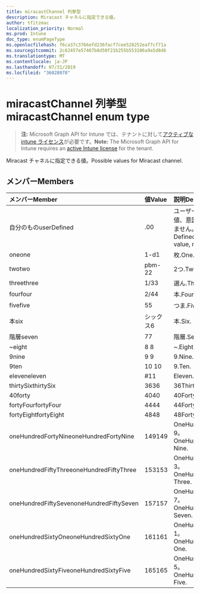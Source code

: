 ```yaml
---
title: miracastChannel 列挙型
description: Miracast チャネルに指定できる値。
author: tfitzmac
localization_priority: Normal
ms.prod: Intune
doc_type: enumPageType
ms.openlocfilehash: f6ca37c3766efd236facf7cee528252eaf7cf71a
ms.sourcegitcommit: 2c62457e57467b8d50f21b255b553106a9a5d8d6
ms.translationtype: MT
ms.contentlocale: ja-JP
ms.lasthandoff: 07/31/2019
ms.locfileid: "36028078"
---
```

# <a name="miracastchannel-enum-type"></a><span data-ttu-id="efa70-103">miracastChannel 列挙型</span><span class="sxs-lookup"><span data-stu-id="efa70-103">miracastChannel enum type</span></span>

> <span data-ttu-id="efa70-104">**注:** Microsoft Graph API for Intune では、テナントに対して[アクティブな intune ライセンス](https://go.microsoft.com/fwlink/?linkid=839381)が必要です。</span><span class="sxs-lookup"><span data-stu-id="efa70-104">**Note:** The Microsoft Graph API for Intune requires an [active Intune license](https://go.microsoft.com/fwlink/?linkid=839381) for the tenant.</span></span>

<span data-ttu-id="efa70-105">Miracast チャネルに指定できる値。</span><span class="sxs-lookup"><span data-stu-id="efa70-105">Possible values for Miracast channel.</span></span>

## <a name="members"></a><span data-ttu-id="efa70-106">メンバー</span><span class="sxs-lookup"><span data-stu-id="efa70-106">Members</span></span>
|<span data-ttu-id="efa70-107">メンバー</span><span class="sxs-lookup"><span data-stu-id="efa70-107">Member</span></span>|<span data-ttu-id="efa70-108">値</span><span class="sxs-lookup"><span data-stu-id="efa70-108">Value</span></span>|<span data-ttu-id="efa70-109">説明</span><span class="sxs-lookup"><span data-stu-id="efa70-109">Description</span></span>|
|:---|:---|:---|
|<span data-ttu-id="efa70-110">自分のもの</span><span class="sxs-lookup"><span data-stu-id="efa70-110">userDefined</span></span>|<span data-ttu-id="efa70-111">.0</span><span class="sxs-lookup"><span data-stu-id="efa70-111">0</span></span>|<span data-ttu-id="efa70-112">ユーザー定義、既定値、意図的ではありません。</span><span class="sxs-lookup"><span data-stu-id="efa70-112">User Defined, default value, no intent.</span></span>|
|<span data-ttu-id="efa70-113">one</span><span class="sxs-lookup"><span data-stu-id="efa70-113">one</span></span>|<span data-ttu-id="efa70-114">1-d</span><span class="sxs-lookup"><span data-stu-id="efa70-114">1</span></span>|<span data-ttu-id="efa70-115">枚.</span><span class="sxs-lookup"><span data-stu-id="efa70-115">One.</span></span>|
|<span data-ttu-id="efa70-116">two</span><span class="sxs-lookup"><span data-stu-id="efa70-116">two</span></span>|<span data-ttu-id="efa70-117">pbm-2</span><span class="sxs-lookup"><span data-stu-id="efa70-117">2</span></span>|<span data-ttu-id="efa70-118">2つ.</span><span class="sxs-lookup"><span data-stu-id="efa70-118">Two.</span></span>|
|<span data-ttu-id="efa70-119">three</span><span class="sxs-lookup"><span data-stu-id="efa70-119">three</span></span>|<span data-ttu-id="efa70-120">1/3</span><span class="sxs-lookup"><span data-stu-id="efa70-120">3</span></span>|<span data-ttu-id="efa70-121">選ん.</span><span class="sxs-lookup"><span data-stu-id="efa70-121">Three.</span></span>|
|<span data-ttu-id="efa70-122">four</span><span class="sxs-lookup"><span data-stu-id="efa70-122">four</span></span>|<span data-ttu-id="efa70-123">2/4</span><span class="sxs-lookup"><span data-stu-id="efa70-123">4</span></span>|<span data-ttu-id="efa70-124">本.</span><span class="sxs-lookup"><span data-stu-id="efa70-124">Four.</span></span>|
|<span data-ttu-id="efa70-125">five</span><span class="sxs-lookup"><span data-stu-id="efa70-125">five</span></span>|<span data-ttu-id="efa70-126">5</span><span class="sxs-lookup"><span data-stu-id="efa70-126">5</span></span>|<span data-ttu-id="efa70-127">つま.</span><span class="sxs-lookup"><span data-stu-id="efa70-127">Five.</span></span>|
|<span data-ttu-id="efa70-128">本</span><span class="sxs-lookup"><span data-stu-id="efa70-128">six</span></span>|<span data-ttu-id="efa70-129">シックス</span><span class="sxs-lookup"><span data-stu-id="efa70-129">6</span></span>|<span data-ttu-id="efa70-130">本.</span><span class="sxs-lookup"><span data-stu-id="efa70-130">Six.</span></span>|
|<span data-ttu-id="efa70-131">階層</span><span class="sxs-lookup"><span data-stu-id="efa70-131">seven</span></span>|<span data-ttu-id="efa70-132">7</span><span class="sxs-lookup"><span data-stu-id="efa70-132">7</span></span>|<span data-ttu-id="efa70-133">階層.</span><span class="sxs-lookup"><span data-stu-id="efa70-133">Seven.</span></span>|
|<span data-ttu-id="efa70-134">~</span><span class="sxs-lookup"><span data-stu-id="efa70-134">eight</span></span>|<span data-ttu-id="efa70-135">8 </span><span class="sxs-lookup"><span data-stu-id="efa70-135">8</span></span>|<span data-ttu-id="efa70-136">~.</span><span class="sxs-lookup"><span data-stu-id="efa70-136">Eight.</span></span>|
|<span data-ttu-id="efa70-137">9</span><span class="sxs-lookup"><span data-stu-id="efa70-137">nine</span></span>|<span data-ttu-id="efa70-138">9 </span><span class="sxs-lookup"><span data-stu-id="efa70-138">9</span></span>|<span data-ttu-id="efa70-139">9.</span><span class="sxs-lookup"><span data-stu-id="efa70-139">Nine.</span></span>|
|<span data-ttu-id="efa70-140">9</span><span class="sxs-lookup"><span data-stu-id="efa70-140">ten</span></span>|<span data-ttu-id="efa70-141">10 </span><span class="sxs-lookup"><span data-stu-id="efa70-141">10</span></span>|<span data-ttu-id="efa70-142">9.</span><span class="sxs-lookup"><span data-stu-id="efa70-142">Ten.</span></span>|
|<span data-ttu-id="efa70-143">eleven</span><span class="sxs-lookup"><span data-stu-id="efa70-143">eleven</span></span>|<span data-ttu-id="efa70-144">#</span><span class="sxs-lookup"><span data-stu-id="efa70-144">11</span></span>|<span data-ttu-id="efa70-145">Eleven.</span><span class="sxs-lookup"><span data-stu-id="efa70-145">Eleven.</span></span>|
|<span data-ttu-id="efa70-146">thirtySix</span><span class="sxs-lookup"><span data-stu-id="efa70-146">thirtySix</span></span>|<span data-ttu-id="efa70-147">36</span><span class="sxs-lookup"><span data-stu-id="efa70-147">36</span></span>|<span data-ttu-id="efa70-148">36</span><span class="sxs-lookup"><span data-stu-id="efa70-148">Thirty-Six.</span></span>|
|<span data-ttu-id="efa70-149">40</span><span class="sxs-lookup"><span data-stu-id="efa70-149">forty</span></span>|<span data-ttu-id="efa70-150">40</span><span class="sxs-lookup"><span data-stu-id="efa70-150">40</span></span>|<span data-ttu-id="efa70-151">40</span><span class="sxs-lookup"><span data-stu-id="efa70-151">Forty.</span></span>|
|<span data-ttu-id="efa70-152">fortyFour</span><span class="sxs-lookup"><span data-stu-id="efa70-152">fortyFour</span></span>|<span data-ttu-id="efa70-153">44</span><span class="sxs-lookup"><span data-stu-id="efa70-153">44</span></span>|<span data-ttu-id="efa70-154">44</span><span class="sxs-lookup"><span data-stu-id="efa70-154">Forty-Four.</span></span>|
|<span data-ttu-id="efa70-155">fortyEight</span><span class="sxs-lookup"><span data-stu-id="efa70-155">fortyEight</span></span>|<span data-ttu-id="efa70-156">48</span><span class="sxs-lookup"><span data-stu-id="efa70-156">48</span></span>|<span data-ttu-id="efa70-157">48</span><span class="sxs-lookup"><span data-stu-id="efa70-157">Forty-Eight.</span></span>|
|<span data-ttu-id="efa70-158">oneHundredFortyNine</span><span class="sxs-lookup"><span data-stu-id="efa70-158">oneHundredFortyNine</span></span>|<span data-ttu-id="efa70-159">149</span><span class="sxs-lookup"><span data-stu-id="efa70-159">149</span></span>|<span data-ttu-id="efa70-160">OneHundredForty-9。</span><span class="sxs-lookup"><span data-stu-id="efa70-160">OneHundredForty-Nine.</span></span>|
|<span data-ttu-id="efa70-161">oneHundredFiftyThree</span><span class="sxs-lookup"><span data-stu-id="efa70-161">oneHundredFiftyThree</span></span>|<span data-ttu-id="efa70-162">153</span><span class="sxs-lookup"><span data-stu-id="efa70-162">153</span></span>|<span data-ttu-id="efa70-163">OneHundredFifty-3。</span><span class="sxs-lookup"><span data-stu-id="efa70-163">OneHundredFifty-Three.</span></span>|
|<span data-ttu-id="efa70-164">oneHundredFiftySeven</span><span class="sxs-lookup"><span data-stu-id="efa70-164">oneHundredFiftySeven</span></span>|<span data-ttu-id="efa70-165">157</span><span class="sxs-lookup"><span data-stu-id="efa70-165">157</span></span>|<span data-ttu-id="efa70-166">OneHundredFifty-7。</span><span class="sxs-lookup"><span data-stu-id="efa70-166">OneHundredFifty-Seven.</span></span>|
|<span data-ttu-id="efa70-167">oneHundredSixtyOne</span><span class="sxs-lookup"><span data-stu-id="efa70-167">oneHundredSixtyOne</span></span>|<span data-ttu-id="efa70-168">161</span><span class="sxs-lookup"><span data-stu-id="efa70-168">161</span></span>|<span data-ttu-id="efa70-169">OneHundredSixty-1。</span><span class="sxs-lookup"><span data-stu-id="efa70-169">OneHundredSixty-One.</span></span>|
|<span data-ttu-id="efa70-170">oneHundredSixtyFive</span><span class="sxs-lookup"><span data-stu-id="efa70-170">oneHundredSixtyFive</span></span>|<span data-ttu-id="efa70-171">165</span><span class="sxs-lookup"><span data-stu-id="efa70-171">165</span></span>|<span data-ttu-id="efa70-172">OneHundredSixty-5。</span><span class="sxs-lookup"><span data-stu-id="efa70-172">OneHundredSixty-Five.</span></span>|



